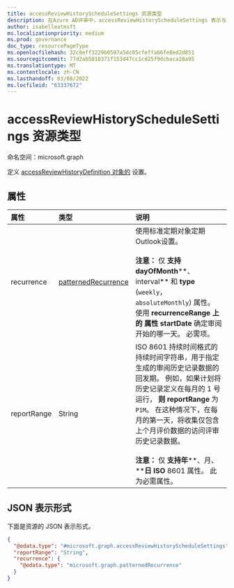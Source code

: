 ```yaml
---
title: accessReviewHistoryScheduleSettings 资源类型
description: 在Azure AD评审中，accessReviewHistoryScheduleSettings 表示与访问评审历史记录定义系列关联的设置。
author: isabelleatmsft
ms.localizationpriority: medium
ms.prod: governance
doc_type: resourcePageType
ms.openlocfilehash: 32c8eff3229b0597a5dc05cfeffa66fe8ed2d851
ms.sourcegitcommit: 77d2ab5018371f153d47cc1cd25f9dcbaca28a95
ms.translationtype: MT
ms.contentlocale: zh-CN
ms.lasthandoff: 03/08/2022
ms.locfileid: "63337672"
---
```

# <a name="accessreviewhistoryschedulesettings-resource-type"></a>accessReviewHistoryScheduleSettings 资源类型

命名空间：microsoft.graph

定义 [accessReviewHistoryDefinition 对象的](accessreviewhistorydefinition.md) 设置。

## <a name="properties"></a>属性

|属性|类型|说明|
|:---|:---|:---|
| recurrence|[patternedRecurrence](patternedrecurrence.md) | 使用标准定期对象定期Outlook设置。 <br/><br/>**注意：** 仅 **支持 dayOfMonth****、interval** 和 **type** (`weekly`， `absoluteMonthly`) 属性。 使用 **recurrenceRange 上的 属性 startDate** 确定审阅开始的哪一天。 必需项。 |
|reportRange|String|ISO 8601 持续时间格式的持续时间字符串，用于指定生成的审阅历史记录数据的回发期。 例如，如果计划将历史记录定义在每月的 1 号运行， **则 reportRange** 为 `P1M`。 在这种情况下，在每月的第一天，将收集仅包含上个月评价数据的访问评审历史记录数据。 <br/><br/>**注意：** 仅 **支持年****、月、****日 ISO** 8601 属性。 此为必需属性。|

## <a name="json-representation"></a>JSON 表示形式

下面是资源的 JSON 表示形式。
<!-- {
  "blockType": "resource",
  "@odata.type": "microsoft.graph.accessReviewHistoryScheduleSettings"
}
-->

``` json
{
  "@odata.type": "#microsoft.graph.accessReviewHistoryScheduleSettings",
  "reportRange": "String",
  "recurrence": {
    "@odata.type": "microsoft.graph.patternedRecurrence"
  }
}
```

